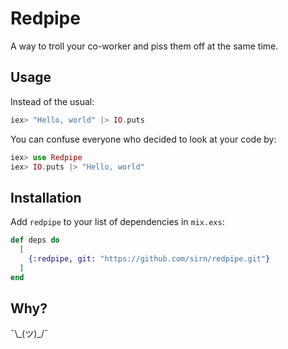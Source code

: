 # Redpipe

A way to troll your co-worker and piss them off at the same time.

## Usage

Instead of the usual:

```elixir
iex> "Hello, world" |> IO.puts
```

You can confuse everyone who decided to look at your code by:

```elixir
iex> use Redpipe
iex> IO.puts |> "Hello, world"
```

## Installation

Add `redpipe` to your list of dependencies in `mix.exs`:

```elixir
def deps do
  [
    {:redpipe, git: "https://github.com/sirn/redpipe.git"}
  ]
end
```

## Why?

¯\\\_(ツ)\_/¯
